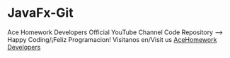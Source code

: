 # JavaFx-Git
Ace Homework Developers Official YouTube Channel Code Repository --> Happy Coding/¡Feliz Programacion!
Visitanos en/Visit us [AceHomework Developers](https://www.youtube.com/channel/UCFe-CuyA2SP3BBb805mChXA)
